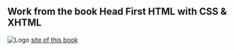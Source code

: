 ## Work from the book Head First HTML with CSS & XHTML
![](http://www.headfirstlabs.com/Images/brain1.png (Logo))
[site of this book]

[site of this book]:http://www.headfirstlabs.com/books/hfhtml/
